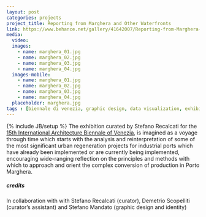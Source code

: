 ```yaml
---
layout: post
categories: projects
project_title: Reporting from Marghera and Other Waterfronts
link: https://www.behance.net/gallery/41642007/Reporting-from-Marghera-and-Other-Waterfronts
media:
  video:
  images:
    - name: marghera_01.jpg
    - name: marghera_02.jpg
    - name: marghera_03.jpg
    - name: marghera_04.jpg
  images-mobile:
    - name: marghera_01.jpg
    - name: marghera_02.jpg
    - name: marghera_03.jpg
    - name: marghera_04.jpg
  placeholder: marghera.jpg
tags : [biennale di venezia, graphic design, data visualization, exhibition]
---
```

{% include JB/setup %}
The exhibition curated by Stefano Recalcati for the [15th International Architecture Biennale of Venezia](http://www.labiennale.org/it/architettura/mostra/progetti-speciali/waterfronts.html), is imagined as a voyage through time which starts with the analysis and reinterpretation of some of the most significant urban regeneration projects for industrial ports which have already been implemented or are currently being implemented, encouraging wide-ranging reflection on the principles and methods with which to approach and orient the complex conversion of production in Porto Marghera.

##### credits
In collaboration with with Stefano Recalcati (curator), Demetrio Scopelliti (curator’s assistant) and Stefano Mandato (graphic design and identity)
